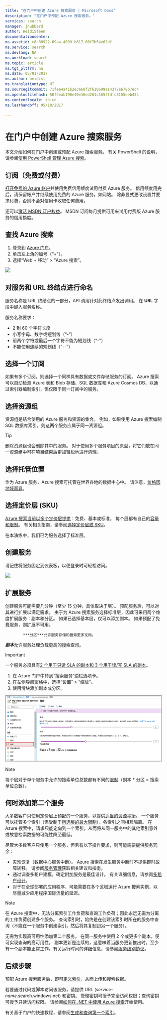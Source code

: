 ```yaml
---
title: "在门户中创建 Azure 搜索服务 | Microsoft Docs"
description: "在门户中预配 Azure 搜索服务。"
services: search
manager: jhubbard
author: HeidiSteen
documentationcenter: 
ms.assetid: c8c88922-69aa-4099-b817-60f7b54e62df
ms.service: search
ms.devlang: NA
ms.workload: search
ms.topic: article
ms.tgt_pltfrm: na
ms.date: 05/01/2017
ms.author: heidist
ms.translationtype: HT
ms.sourcegitcommit: 71fea4a41b2e3a60f2f610609a14372e678b7ec4
ms.openlocfilehash: 58f4eab190e40e16ed261c165ffdfc8155eeb434
ms.contentlocale: zh-cn
ms.lasthandoff: 05/10/2017

---
```

# <a name="create-an-azure-search-service-in-the-portal"></a>在门户中创建 Azure 搜索服务

本文介绍如何在门户中创建或预配 Azure 搜索服务。 有关 PowerShell 的说明，请参阅[使用 PowerShell 管理 Azure 搜索](search-manage-powershell.md)。

## <a name="subscribe-free-or-paid"></a>订阅（免费或付费）

[打开免费的 Azure 帐户](https://azure.microsoft.com/pricing/free-trial/?WT.mc_id=A261C142F)并使用免费信用额度试用付费 Azure 服务。 信用额度用完后，请保留帐户并继续使用免费的 Azure 服务，如网站。 除非显式更改设置并要求付费，否则不会对信用卡收取任何费用。

还可以[激活 MSDN 订户权益](https://azure.microsoft.com/pricing/member-offers/msdn-benefits-details/?WT.mc_id=A261C142F)。 MSDN 订阅每月提供可用来试用付费版 Azure 服务的信用额度。 

## <a name="find-azure-search"></a>查找 Azure 搜索
1. 登录到 [Azure 门户](https://portal.azure.com/)。
2. 单击左上角的加号（“+”）。
3. 选择“Web + 移动” > “Azure 搜索”。

![](./media/search-create-service-portal/find-search2.png)

## <a name="name-the-service-and-url-endpoint"></a>对服务和 URL 终结点进行命名

服务名称是 URL 终结点的一部分，API 调用针对此终结点发出调用。 在 **URL** 字段中键入服务名称。 

服务名称要求：
   * 2 到 60 个字符长度
   * 小写字母、数字或短划线（“-”）
   * 前两个字符或最后一个字符不能为短划线（“-”）
   * 不能使用连续的短划线（“--”）

## <a name="select-a-subscription"></a>选择一个订阅
如果有多个订阅，则选择一个同样具有数据或文件存储服务的订阅。 Azure 搜索可以自动检测 Azure 表和 Blob 存储、SQL 数据库和 Azure Cosmos DB，以通过索引器编制索引，但仅限于同一订阅中的服务。

## <a name="select-a-resource-group"></a>选择资源组
资源组是结合使用的 Azure 服务和资源的集合。 例如，如果使用 Azure 搜索编制 SQL 数据库索引，则这两个服务应属于同一资源组。

> [!TIP]
> 删除资源组也会删除其中的服务。 对于使用多个服务项目的原型，将它们放在同一资源组中可在项目结束后更加轻松地进行清理。 

## <a name="select-a-hosting-location"></a>选择托管位置 
作为 Azure 服务，Azure 搜索可托管在世界各地的数据中心中。 请注意，[价格因地域而异](https://azure.microsoft.com/pricing/details/search/)。

## <a name="select-a-pricing-tier-sku"></a>选择定价层 (SKU)
[Azure 搜索当前以多个定价层提供](https://azure.microsoft.com/pricing/details/search/)：免费、基本或标准。 每个层都有自己的[容量和限制](search-limits-quotas-capacity.md)。 有关相关指南，请参阅[选择定价层或 SKU](search-sku-tier.md)。

在本演练中，我们已为服务选择了标准层。

## <a name="create-your-service"></a>创建服务

请记住将服务固定到仪表板，以便登录时可轻松访问。

![](./media/search-create-service-portal/new-service2.png)

## <a name="scale-your-service"></a>扩展服务
创建服务可能需要几分钟（至少 15 分钟，具体取决于层）。 预配服务后，可以对其进行扩展以满足需求。 由于为 Azure 搜索服务选择标准层，因此可采用两个维度扩展服务：副本和分区。 如果已选择基本层，仅可以添加副本。 如果预配了免费服务，则扩展不可用。


            ***分区***允许服务存储和搜索更多文档。

***副本***允许服务处理负载更高的搜索查询。

> [!Important]
> 一个服务必须具有[2 个用于只读 SLA 的副本和 3 个用于读/写 SLA 的副本](https://azure.microsoft.com/support/legal/sla/search/v1_0/)。

1. 在 Azure 门户中转到“搜索服务”边栏选项卡。
2. 在左侧导航窗格中，选择“设置” > “缩放”。
3. 使用滑块添加副本或分区。

![](./media/search-create-service-portal/settings-scale.png)

> [!Note] 
> 每个层对于单个服务中允许的搜索单位总数都有不同的[限制](search-limits-quotas-capacity.md)（副本 * 分区 = 搜索单位总数）。

## <a name="when-to-add-a-second-service"></a>何时添加第二个服务

大多数客户只使用定价层上预配的一个服务，以提供[适当的资源平衡](search-sku-tier.md)。 一个服务可以托管多个索引（但受制于[所选层的最大限制](search-capacity-planning.md)），各索引之间相互隔离。 在 Azure 搜索中，请求只能定向到一个索引，从而将从同一服务中的其他索引意外或故意检索数据的可能性降至最低。

尽管大多数客户只使用一个服务，但若有以下操作要求，则可能需要提供服务冗余：

+ 灾难恢复（数据中心服务中断）。 Azure 搜索在发生服务中断时不提供即时故障转移。 请参阅[服务管理](search-manage.md)获取相关建议和指南。
+ 通过调查多租户建模，确定附加服务是最佳设计。 有关详细信息，请参阅[多租户设计](search-modeling-multitenant-saas-applications.md)。
+ 对于在全球部署的应用程序，可能需要在多个区域运行 Azure 搜索实例，以尽量减少应用程序国际流量的延迟。

> [!NOTE]
> 在 Azure 搜索中，无法分离索引工作负荷和查询工作负荷；因此永远无需为分离的工作负荷创建多个服务。 查询索引时，始终是在创建该索引时所在的服务中查询（不能在一个服务中创建索引，然后将其复制到另一个服务）。
>

无需为实现高可用性添加第二个服务。 在同一服务中使用 2 个或更多个副本，便可实现查询的高可用性。 副本更新是连续的，这意味着当服务更新推出时，至少有一个副本能正常工作。有关运行时间的详细信息，请参阅[服务级别协议](https://azure.microsoft.com/support/legal/sla/search/v1_0/)。

## <a name="next-steps"></a>后续步骤
预配 Azure 搜索服务后，即可[定义索引](search-what-is-an-index.md)，从而上传和搜索数据。

若要通过代码或脚本访问该服务，请提供 URL (*service-name*.search.windows.net) 和密钥。 管理密钥可授予完全访问权限；查询密钥可授予只读访问权限。 请参阅[如何在 .NET 中使用 Azure 搜索](search-howto-dotnet-sdk.md)开始使用。

有关基于门户的快速教程，请参阅[生成和查询第一个索引](search-get-started-portal.md)。


